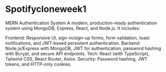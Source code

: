 # Spotifycloneweek1
MERN Authentication System
A modern, production-ready authentication system using MongoDB, Express, React, and Node.js. It includes:

Frontend: Responsive UI, sign-in/sign-up forms, form validation, toast notifications, and JWT-based persistent authentication.
Backend: Node.js/Express with MongoDB, JWT for authentication, password hashing with Bcrypt, and secure API endpoints.
Tech: React (with TypeScript), Tailwind CSS, React Router, Axios.
Security: Password hashing, JWT tokens, and HTTP-only cookies.
